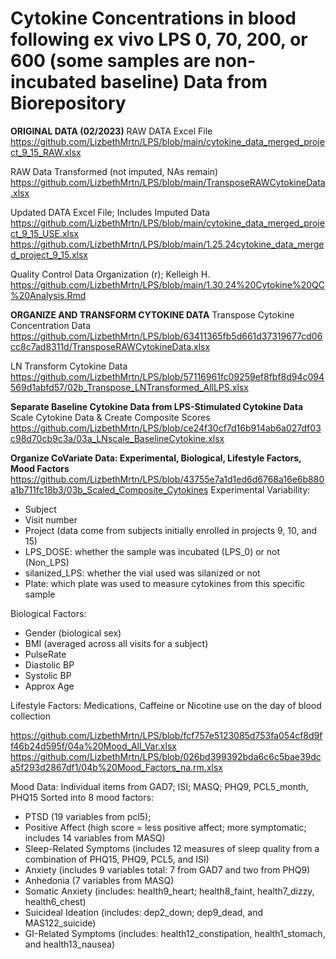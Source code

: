 # Cytokine Concentrations in blood following ex vivo LPS 0, 70, 200, or 600 (some samples are non-incubated baseline)  Data from Biorepository

**ORIGINAL DATA (02/2023)**
RAW DATA Excel File
https://github.com/LizbethMrtn/LPS/blob/main/cytokine_data_merged_project_9_15_RAW.xlsx

RAW Data Transformed (not imputed, NAs remain)
https://github.com/LizbethMrtn/LPS/blob/main/TransposeRAWCytokineData.xlsx

Updated DATA Excel File; Includes Imputed Data
https://github.com/LizbethMrtn/LPS/blob/main/cytokine_data_merged_project_9_15_USE.xlsx
https://github.com/LizbethMrtn/LPS/blob/main/1.25.24cytokine_data_merged_project_9_15.xlsx

Quality Control Data Organization (r); Kelleigh H.
https://github.com/LizbethMrtn/LPS/blob/main/1.30.24%20Cytokine%20QC%20Analysis.Rmd

**ORGANIZE AND TRANSFORM CYTOKINE DATA**
Transpose Cytokine Concentration Data
https://github.com/LizbethMrtn/LPS/blob/63411365fb5d661d37319677cd06cc8c7ad8311d/TransposeRAWCytokineData.xlsx

LN Transform Cytokine Data
https://github.com/LizbethMrtn/LPS/blob/57116961fc09259ef8fbf8d94c094569d1abfd57/02b_Transpose_LNTransformed_AllLPS.xlsx

**Separate Baseline Cytokine Data from LPS-Stimulated Cytokine Data**
Scale Cytokine Data & Create Composite Scores
https://github.com/LizbethMrtn/LPS/blob/ce24f30cf7d16b914ab6a027df03c98d70cb9c3a/03a_LNscale_BaselineCytokine.xlsx

**Organize CoVariate Data: Experimental, Biological, Lifestyle Factors, Mood Factors**
https://github.com/LizbethMrtn/LPS/blob/43755e7a1d1ed6d6768a16e6b880a1b711fc18b3/03b_Scaled_Composite_Cytokines
Experimental Variability:
* Subject
* Visit number
* Project (data come from subjects initially enrolled in projects 9, 10, and 15)
* LPS_DOSE: whether the sample was incubated (LPS_0) or not (Non_LPS)
* silanized_LPS: whether the vial used was silanized or not
* Plate: which plate was used to measure cytokines from this specific sample

Biological Factors:
* Gender (biological sex)
* BMI (averaged across all visits for a subject)
* PulseRate
* Diastolic BP
* Systolic BP
* Approx Age

Lifestyle Factors: Medications, Caffeine or Nicotine use on the day of blood collection

https://github.com/LizbethMrtn/LPS/blob/fcf757e5123085d753fa054cf8d9ff46b24d595f/04a%20Mood_All_Var.xlsx
https://github.com/LizbethMrtn/LPS/blob/026bd399392bda6c6c5bae39dca5f293d2867df1/04b%20Mood_Factors_na.rm.xlsx

Mood Data: Individual items from GAD7; ISI; MASQ; PHQ9, PCL5_month, PHQ15
Sorted into 8 mood factors: 
* PTSD (19 variables from pcl5); 
* Positive Affect (high score = less positive affect; more symptomatic; includes 14 variables from MASQ)
* Sleep-Related Symptoms (includes 12 measures of sleep quality from a combination of PHQ15, PHQ9, PCL5, and ISI)
* Anxiety (includes 9 variables total: 7 from GAD7 and two from PHQ9)
* Anhedonia (7 variables from MASQ)
* Somatic Anxiety (includes: health9_heart; health8_faint, health7_dizzy, health6_chest)
* Suicideal Ideation (includes: dep2_down; dep9_dead, and MAS122_suicide)
* GI-Related Symptoms (includes: health12_constipation, health1_stomach, and health13_nausea)

  

